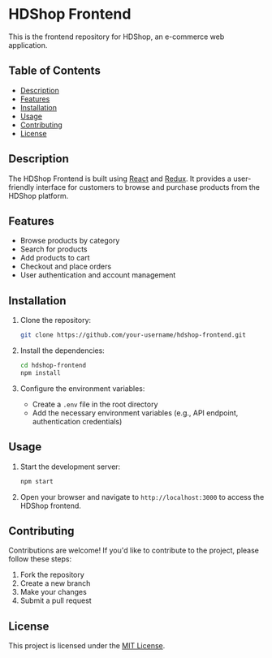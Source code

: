 # HDShop Frontend

This is the frontend repository for HDShop, an e-commerce web application.

## Table of Contents

- [Description](#description)
- [Features](#features)
- [Installation](#installation)
- [Usage](#usage)
- [Contributing](#contributing)
- [License](#license)

## Description

The HDShop Frontend is built using [React](https://reactjs.org/) and [Redux](https://redux.js.org/). It provides a user-friendly interface for customers to browse and purchase products from the HDShop platform.

## Features

- Browse products by category
- Search for products
- Add products to cart
- Checkout and place orders
- User authentication and account management

## Installation

1. Clone the repository:

    ```bash
    git clone https://github.com/your-username/hdshop-frontend.git
    ```

2. Install the dependencies:

    ```bash
    cd hdshop-frontend
    npm install
    ```

3. Configure the environment variables:

    - Create a `.env` file in the root directory
    - Add the necessary environment variables (e.g., API endpoint, authentication credentials)

## Usage

1. Start the development server:

    ```bash
    npm start
    ```

2. Open your browser and navigate to `http://localhost:3000` to access the HDShop frontend.

## Contributing

Contributions are welcome! If you'd like to contribute to the project, please follow these steps:

1. Fork the repository
2. Create a new branch
3. Make your changes
4. Submit a pull request

## License

This project is licensed under the [MIT License](LICENSE).
